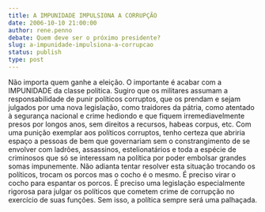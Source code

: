 ```yaml
---
title: A IMPUNIDADE IMPULSIONA A CORRUPÇÃO
date: 2006-10-10 21:00:00
author: rene.penno
debate: Quem deve ser o próximo presidente?
slug: a-impunidade-impulsiona-a-corrupcao
status: publish 
type: post
---
```


Não importa quem ganhe a eleição. O importante é acabar com a IMPUNIDADE da classe política. Sugiro que os militares assumam a responsabilidade de punir políticos corruptos, que os prendam e sejam julgados por uma nova legislação, como traidores da pátria, como atentado à segurança nacional e crime hediondo e que fiquem irremediavelmente presos por longos anos, sem direitos a recursos, habeas corpus, etc. Com uma punição exemplar aos políticos corruptos, tenho certeza que abriria espaço a pessoas de bem que governariam sem o constrangimento de se envolver com ladrões, assassinos, estelionatários e toda a espécie de criminosos que só se interessam na política por poder embolsar grandes somas impunemente. Não adianta tentar resolver esta situação trocando os políticos, trocam os porcos mas o cocho é o mesmo. É preciso virar o cocho para espantar os porcos. 
É preciso uma legislação especialmente rigorosa para julgar os políticos que cometem crime de corrupção no exercício de suas funções. Sem isso, a política sempre será uma palhaçada.
 
